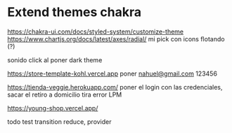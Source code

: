 # Extend themes chakra

https://chakra-ui.com/docs/styled-system/customize-theme
https://www.chartjs.org/docs/latest/axes/radial/
mi pick con icons flotando (?)

sonido click al poner dark theme

https://store-template-kohl.vercel.app poner nahuel@gmail.com 123456

https://tienda-veggie.herokuapp.com/ poner el login con las credenciales, sacar el retiro a domicilio tira error LPM

https://young-shop.vercel.app/

todo test transition reduce, provider
